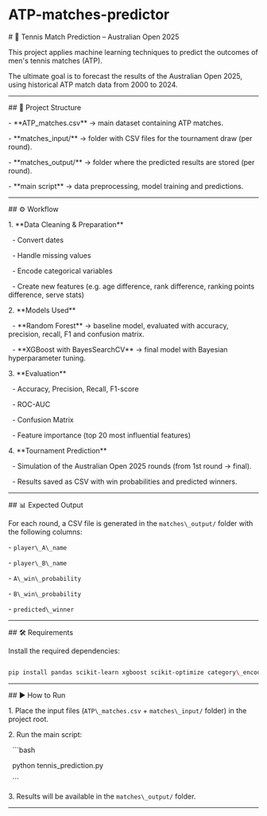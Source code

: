 # ATP-matches-predictor



\# 🎾 Tennis Match Prediction – Australian Open 2025



This project applies machine learning techniques to predict the outcomes of men's tennis matches (ATP).  

The ultimate goal is to forecast the results of the Australian Open 2025, using historical ATP match data from 2000 to 2024.



---



\## 📂 Project Structure



\- \*\*ATP\_matches.csv\*\* → main dataset containing ATP matches.

\- \*\*matches\_input/\*\* → folder with CSV files for the tournament draw (per round).

\- \*\*matches\_output/\*\* → folder where the predicted results are stored (per round).

\- \*\*main script\*\* → data preprocessing, model training and predictions.



---



\## ⚙️ Workflow



1\. \*\*Data Cleaning \& Preparation\*\*

&nbsp;  - Convert dates

&nbsp;  - Handle missing values

&nbsp;  - Encode categorical variables

&nbsp;  - Create new features (e.g. age difference, rank difference, ranking points difference, serve stats)



2\. \*\*Models Used\*\*

&nbsp;  - \*\*Random Forest\*\* → baseline model, evaluated with accuracy, precision, recall, F1 and confusion matrix.

&nbsp;  - \*\*XGBoost with BayesSearchCV\*\* → final model with Bayesian hyperparameter tuning.



3\. \*\*Evaluation\*\*

&nbsp;  - Accuracy, Precision, Recall, F1-score

&nbsp;  - ROC-AUC

&nbsp;  - Confusion Matrix

&nbsp;  - Feature importance (top 20 most influential features)



4\. \*\*Tournament Prediction\*\*

&nbsp;  - Simulation of the Australian Open 2025 rounds (from 1st round → final).

&nbsp;  - Results saved as CSV with win probabilities and predicted winners.



---



\## 📊 Expected Output



For each round, a CSV file is generated in the `matches\_output/` folder with the following columns:



\- `player\_A\_name`

\- `player\_B\_name`

\- `A\_win\_probability`

\- `B\_win\_probability`

\- `predicted\_winner`



---



\## 🛠️ Requirements



Install the required dependencies:



```bash

pip install pandas scikit-learn xgboost scikit-optimize category\_encoders matplotlib seaborn

```



---



\## ▶️ How to Run



1\. Place the input files (`ATP\_matches.csv` + `matches\_input/` folder) in the project root.

2\. Run the main script:

&nbsp;  ```bash

&nbsp;  python tennis\_prediction.py

&nbsp;  ```

3\. Results will be available in the `matches\_output/` folder.



---

